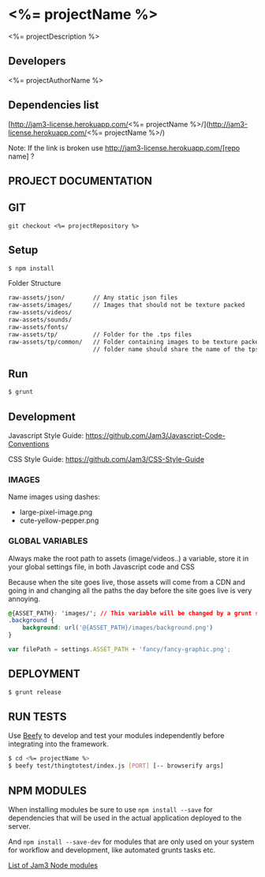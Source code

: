 # <%= projectName %>

<%= projectDescription %>

## Developers
<%= projectAuthorName %>

## Dependencies list
[http://jam3-license.herokuapp.com/<%= projectName %>/](http://jam3-license.herokuapp.com/<%= projectName %>/)

Note: If the link is broken use http://jam3-license.herokuapp.com/[repo name] ?

## PROJECT DOCUMENTATION


## GIT

```
git checkout <%= projectRepository %>
```

## Setup

```bash
$ npm install
```

Folder Structure
```bash
raw-assets/json/ 		// Any static json files
raw-assets/images/		// Images that should not be texture packed
raw-assets/videos/
raw-assets/sounds/
raw-assets/fonts/
raw-assets/tp/			// Folder for the .tps files
raw-assets/tp/common/	// Folder containing images to be texture packed,
						// folder name should share the name of the tps file
```

## Run

```bash
$ grunt
```

## Development

Javascript Style Guide: https://github.com/Jam3/Javascript-Code-Conventions

CSS Style Guide: https://github.com/Jam3/CSS-Style-Guide

### IMAGES

Name images using dashes:
- large-pixel-image.png
- cute-yellow-pepper.png

### GLOBAL VARIABLES

Always make the root path to assets (image/videos..) a variable, store it in your global settings file, in both Javascript code and CSS

Because when the site goes live, those assets will come from a CDN and going in and changing all the paths the day before the site goes live is very annoying.

```css
@{ASSET_PATH}: 'images/'; // This variable will be changed by a grunt script when pushing to production or other environments
.background {
    background: url('@{ASSET_PATH}/images/background.png')
}
```

```javascript
var filePath = settings.ASSET_PATH + 'fancy/fancy-graphic.png';
```

## DEPLOYMENT

```bash
$ grunt release
```

## RUN TESTS

Use [Beefy](http://didact.us/beefy/) to develop and test your modules independently before integrating into the framework.

```bash
$ cd <%= projectName %>
$ beefy test/thingtotest/index.js [PORT] [-- browserify args]
```

## NPM MODULES

When installing modules be sure to use `npm install --save` for dependencies that will be used in the actual application deployed to the server.

And `npm install --save-dev` for modules that are only used on your system for workflow and development, like automated grunts tasks etc.

[List of Jam3 Node modules](https://docs.google.com/a/jam3.com/spreadsheets/d/1bPImGwGLjqbOnBxMNmqGVz2mdfVb_R2FKaaoOw1IyP8/edit#gid=0)

